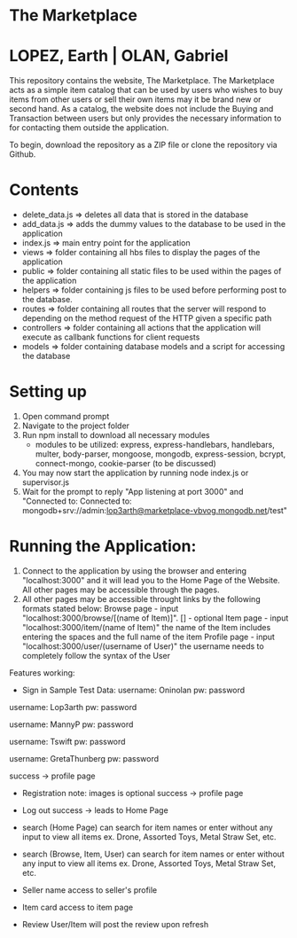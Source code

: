 # The Marketplace
# LOPEZ, Earth | OLAN, Gabriel

This repository contains the website, The Marketplace. The Marketplace acts as a simple item catalog that can be used by users who wishes to buy items from other users or sell their own items may it be brand new or second hand. As a catalog, the website does not include the Buying and Transaction between users but only provides the necessary information to for contacting them outside the application.

To begin, download the repository as a ZIP file or clone the repository via Github.

# Contents
- delete_data.js => deletes all data that is stored in the database
- add_data.js => adds the dummy values to the database to be used in the application
- index.js => main entry point for the application
- views => folder containing all hbs files to display the pages of the application
- public => folder containing all static files to be used within the pages of the application
- helpers => folder containing js files to be used before performing post to the database.
- routes => folder containing all routes that the server will respond to depending on the method request of the HTTP given a specific path
- controllers => folder containing all actions that the application will execute as callbank functions for client requests
- models => folder containing database models and a script for accessing the database

# Setting up
1. Open command prompt
2. Navigate to the project folder
3. Run npm install to download all necessary modules
   * modules to be utilized: express, express-handlebars, handlebars, multer, body-parser, mongoose, mongodb, express-session, bcrypt, connect-mongo, cookie-parser
(to be discussed)
4. You may now start the application by running node index.js or supervisor.js
5. Wait for the prompt to reply "App listening at port 3000" and "Connected to: Connected to: mongodb+srv://admin:lop3arth@marketplace-vbvog.mongodb.net/test"

# Running the Application:
1. Connect to the application by using the browser and entering "localhost:3000" and it will lead you to the Home Page of the Website. All other pages may be accessible through the pages.
2. All other pages may be accessible throught links by the following formats stated below:
   Browse page - input "localhost:3000/browse/[(name of Item)]". [] - optional
   Item page - input "localhost:3000/item/(name of Item)" the name of the Item includes entering the spaces and the full name of the item
   Profile page - input "localhost:3000/user/(username of User)" the username needs to completely follow the syntax of the User
   
 Features working:
 - Sign in
  Sample Test Data:
  username: Oninolan
  pw: password
  
  username: Lop3arth
  pw: password
  
  username: MannyP
  pw: password
  
  username: Tswift
  pw: password
  
  username: GretaThunberg
  pw: password
  
  success -> profile page
  
 - Registration
  note: images is optional
    success -> profile page
 
 - Log out
    success -> leads to Home Page
 
 - search (Home Page)
 can search for item names or enter without any input to view all items
 ex. Drone, Assorted Toys, Metal Straw Set, etc.
 
 - search (Browse, Item, User)
 can search for item names or enter without any input to view all items
 ex. Drone, Assorted Toys, Metal Straw Set, etc.
 
 - Seller name
 access to seller's profile
 
 - Item card
 access to item page
 
 - Review User/Item
  will post the review upon refresh
 
 
